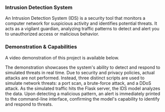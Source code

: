 ### Intrusion Detection System
An Intrusion Detection System (IDS) is a security tool that monitors a computer network for suspicious activity and identifies potential threats. It acts as a vigilant guardian, analyzing traffic patterns to detect and alert you to unauthorized access or malicious behavior.

### Demonstration & Capabilities
A video demonstration of this project is available below.




The demonstration showcases the system's ability to detect and respond to simulated threats in real time. Due to security and privacy policies, actual attacks are not performed. Instead, three distinct scripts are used to simulate network threats: a port scan, a brute-force attack, and a DDoS attack.
As the simulated traffic hits the Flask server, the IDS model analyzes the data. Upon detecting a malicious pattern, an alert is immediately printed to the command-line interface, confirming the model's capability to identify and respond to threats.
